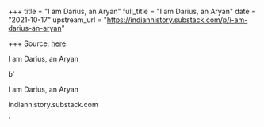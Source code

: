+++
title = "I am Darius, an Aryan"
full_title = "I am Darius, an Aryan"
date = "2021-10-17"
upstream_url = "https://indianhistory.substack.com/p/i-am-darius-an-aryan"

+++
Source: [here](https://indianhistory.substack.com/p/i-am-darius-an-aryan).

I am Darius, an Aryan

b'

I am Darius, an Aryan

indianhistory.substack.com

'
